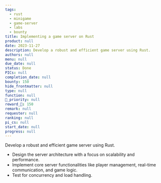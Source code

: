 ```yaml
---
tags: 
  - rust
  - minigame
  - game-server
  - labs
  - bounty
title: Implementing a game server on Rust
product: null
date: 2023-11-27
description: Develop a robust and efficient game server using Rust.
authors: null
menu: null
due_date: null
status: Done
PICs: null
completion_date: null
bounty: 150
hide_frontmatter: null
type: null
function: null
🔺_priority: null
reward_🧊: 150
remark: null
requester: null
ranking: null
pi_cs: null
start_date: null
progress: null
---
```


Develop a robust and efficient game server using Rust.

* Design the server architecture with a focus on scalability and performance.
* Implement core server functionalities like player management, real-time communication, and game logic.
* Test for concurrency and load handling.